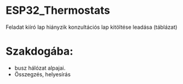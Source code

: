 # ESP32_Thermostats

Feladat kiíró lap hiányzik
konzultációs lap kitöltése leadása (táblázat)

# Szakdogába:
  - busz hálózat alpajai.
  - Összegzés, helyesírás
